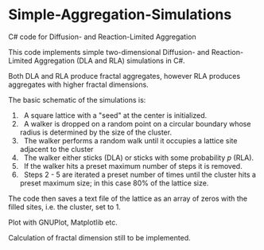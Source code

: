 # Simple-Aggregation-Simulations
<p>C# code for Diffusion- and Reaction-Limited Aggregation</p>
<p>This code implements simple two-dimensional Diffusion- and Reaction-Limited Aggregation (DLA and RLA) simulations in C#.</p>
<p>Both DLA and RLA produce fractal aggregates, however RLA produces aggregates with higher fractal dimensions.</p>
<p>The basic schematic of the simulations is:</p>
<ol>
  <li>&nbsp&nbspA square lattice with a "seed" at the center is initialized.</li>
  <li>&nbsp&nbspA walker is dropped on a random point on a circular boundary whose radius is determined by the size of the cluster.</li>
  <li>&nbsp&nbspThe walker performs a random walk until it occupies a lattice site adjacent to the cluster</li>
  <li>&nbsp&nbspThe walker either sticks (DLA) or sticks with some probability <i>p</i> (RLA).</li>
  <li>&nbsp&nbspIf the walker hits a preset maximum number of steps it is removed.</li>
  <li>&nbsp&nbspSteps 2 - 5 are iterated a preset number of times until the cluster hits a preset maximum size; in this case 80% of the lattice size.</li>
</ol>

<p>The code then saves a text file of the lattice as an array of zeros with the filled sites, i.e. the cluster, set to 1.</p>
<p>Plot with GNUPlot, Matplotlib etc.</p>
<p>Calculation of fractal dimension still to be implemented.</p>
